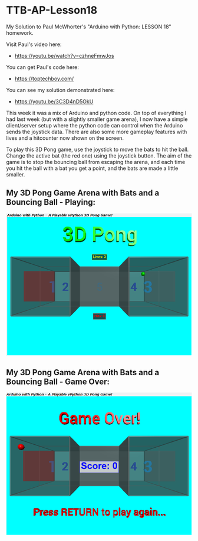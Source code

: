 # TTB-AP-Lesson18
My Solution to Paul McWhorter's "Arduino with Python: LESSON 18" homework.

Visit Paul's video here:
 - https://youtu.be/watch?v=czhneFmwJos

You can get Paul's code here:
 - https://toptechboy.com/

You can see my solution demonstrated here:
 - https://youtu.be/3C3D4nD5OkU

This week it was a mix of Arduino and python code. On top of everything I had last week (but with a slightly smaller game arena), I now have a simple client/server setup where the python code can control when the Arduino sends the joystick data. There are also some more gameplay features with lives and a hitcounter now shown on the screen.

To play this 3D Pong game, use the joystick to move the bats to hit the ball. Change the active bat (the red one) using the joystick button. The aim of the game is to stop the bouncing ball from escaping the arena, and each time you hit the ball with a bat you get a point, and the bats are made a little smaller.

## My 3D Pong Game Arena with Bats and a Bouncing Ball - Playing:
![](my3DPongGameArenaWithBatsAndABallL18-Playing.png)
## My 3D Pong Game Arena with Bats and a Bouncing Ball - Game Over:
![](my3DPongGameArenaWithBatsAndABallL18-GameOver.png)
